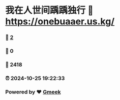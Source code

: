# 我在人世间踽踽独行 :link: https://onebuaaer.us.kg/ 
### :page_facing_up: [2](https://onebuaaer.us.kg//tag.html) 
### :speech_balloon: 0 
### :hibiscus: 2418 
### :alarm_clock: 2024-10-25 19:22:33 
### Powered by :heart: [Gmeek](https://github.com/Meekdai/Gmeek)
